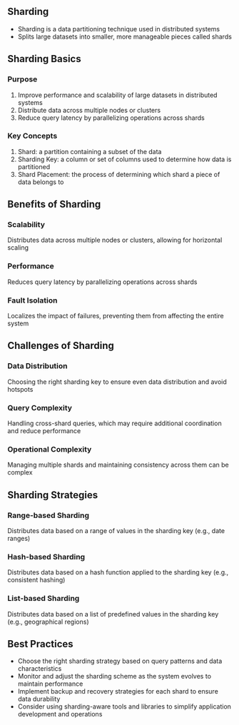 
## Sharding
- Sharding is a data partitioning technique used in distributed systems
- Splits large datasets into smaller, more manageable pieces called shards

## Sharding Basics

### Purpose
1. Improve performance and scalability of large datasets in distributed systems
2. Distribute data across multiple nodes or clusters
3. Reduce query latency by parallelizing operations across shards

### Key Concepts
1. Shard: a partition containing a subset of the data
2. Sharding Key: a column or set of columns used to determine how data is partitioned
3. Shard Placement: the process of determining which shard a piece of data belongs to

## Benefits of Sharding

### Scalability
Distributes data across multiple nodes or clusters, allowing for horizontal scaling

### Performance
Reduces query latency by parallelizing operations across shards

### Fault Isolation
Localizes the impact of failures, preventing them from affecting the entire system

## Challenges of Sharding

###  Data Distribution
Choosing the right sharding key to ensure even data distribution and avoid hotspots

### Query Complexity
Handling cross-shard queries, which may require additional coordination and reduce performance

### Operational Complexity
Managing multiple shards and maintaining consistency across them can be complex

##  Sharding Strategies

###  Range-based Sharding
Distributes data based on a range of values in the sharding key (e.g., date ranges)

### Hash-based Sharding
Distributes data based on a hash function applied to the sharding key (e.g., consistent hashing)

### List-based Sharding
Distributes data based on a list of predefined values in the sharding key (e.g., geographical regions)

## Best Practices
- Choose the right sharding strategy based on query patterns and data characteristics
- Monitor and adjust the sharding scheme as the system evolves to maintain performance
- Implement backup and recovery strategies for each shard to ensure data durability
- Consider using sharding-aware tools and libraries to simplify application development and operations
